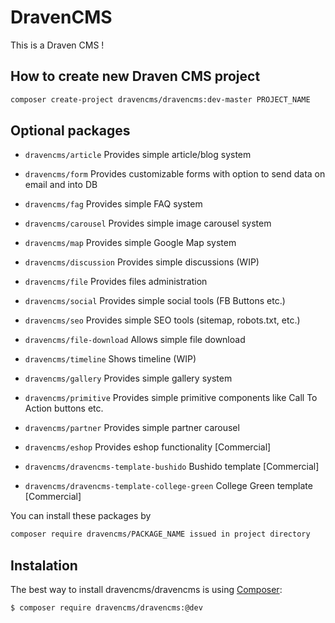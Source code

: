 # DravenCMS

This is a Draven CMS !

## How to create new Draven CMS project

```sh
composer create-project dravencms/dravencms:dev-master PROJECT_NAME
```

## Optional packages

- `dravencms/article` Provides simple article/blog system
- `dravencms/form` Provides customizable forms with option to send data on email and into DB
- `dravencms/fag` Provides simple FAQ system
- `dravencms/carousel` Provides simple image carousel system
- `dravencms/map` Provides simple Google Map system
- `dravencms/discussion` Provides simple discussions (WIP)
- `dravencms/file` Provides files administration
- `dravencms/social` Provides simple social tools (FB Buttons etc.)
- `dravencms/seo` Provides simple SEO tools (sitemap, robots.txt, etc.)
- `dravencms/file-download` Allows simple file download
- `dravencms/timeline` Shows timeline (WIP)
- `dravencms/gallery` Provides simple gallery system
- `dravencms/primitive` Provides simple primitive components like Call To Action buttons etc.
- `dravencms/partner` Provides simple partner carousel

- `dravencms/eshop` Provides eshop functionality [Commercial]
- `dravencms/dravencms-template-bushido` Bushido template [Commercial]
- `dravencms/dravencms-template-college-green` College Green template [Commercial]

You can install these packages by 

```sh
composer require dravencms/PACKAGE_NAME issued in project directory
```

## Instalation

The best way to install dravencms/dravencms is using  [Composer](http://getcomposer.org/):


```sh
$ composer require dravencms/dravencms:@dev
```
